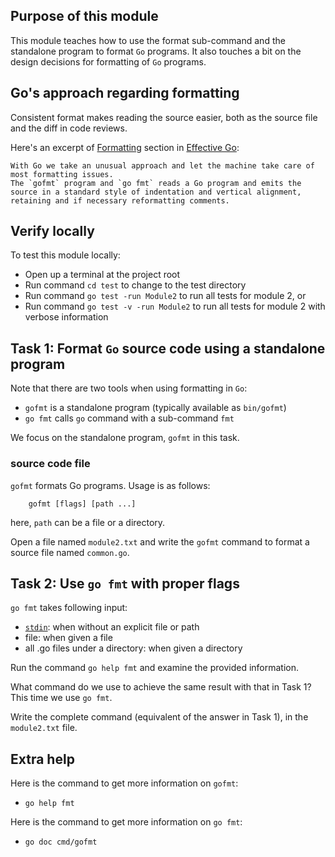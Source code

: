 ## Purpose of this module
This module teaches how to use the format sub-command and the standalone program to format `Go` programs.
It also touches a bit on the design decisions for formatting of `Go` programs.

## Go's approach regarding formatting
Consistent format makes reading the source easier, both as the source file and the diff in code reviews.

Here's an excerpt of [Formatting](https://golang.org/doc/effective_go.html#formatting) section in [Effective Go](https://golang.org/doc/effective_go.html):
```
With Go we take an unusual approach and let the machine take care of most formatting issues. 
The `gofmt` program and `go fmt` reads a Go program and emits the source in a standard style of indentation and vertical alignment, retaining and if necessary reformatting comments.
```

## Verify locally
To test this module locally:

- Open up a terminal at the project root
- Run command `cd test` to change to the test directory
- Run command `go test -run Module2` to run all tests for module 2, or 
- Run command `go test -v -run Module2` to run all tests for module 2 with verbose information 

## Task 1: Format `Go` source code using a standalone program
Note that there are two tools when using formatting in `Go`:
- `gofmt` is a standalone program (typically available as `bin/gofmt`)
- `go fmt` calls `go` command with a sub-command `fmt`

We focus on the standalone program, `gofmt` in this task.

### source code file
`gofmt` formats Go programs. 
Usage is as follows:
```
    gofmt [flags] [path ...]
```
here, `path` can be a file or a directory.

Open a file named `module2.txt` and write the `gofmt` command to format a source file named `common.go`.


## Task 2: Use `go fmt` with proper flags
`go fmt` takes following input:
- [`stdin`](https://en.wikipedia.org/wiki/Standard_streams#Standard_input_(stdin)): when without an explicit file or path
- file: when given a file
- all .go files under a directory: when given a directory

Run the command `go help fmt` and examine the provided information.

What command do we use to achieve the same result with that in Task 1?
This time we use `go fmt`.

Write the complete command (equivalent of the answer in Task 1), in the `module2.txt` file.



## Extra help
Here is the command to get more information on `gofmt`: 
- `go help fmt`

Here is the command to get more information on `go fmt`:
- `go doc cmd/gofmt`
